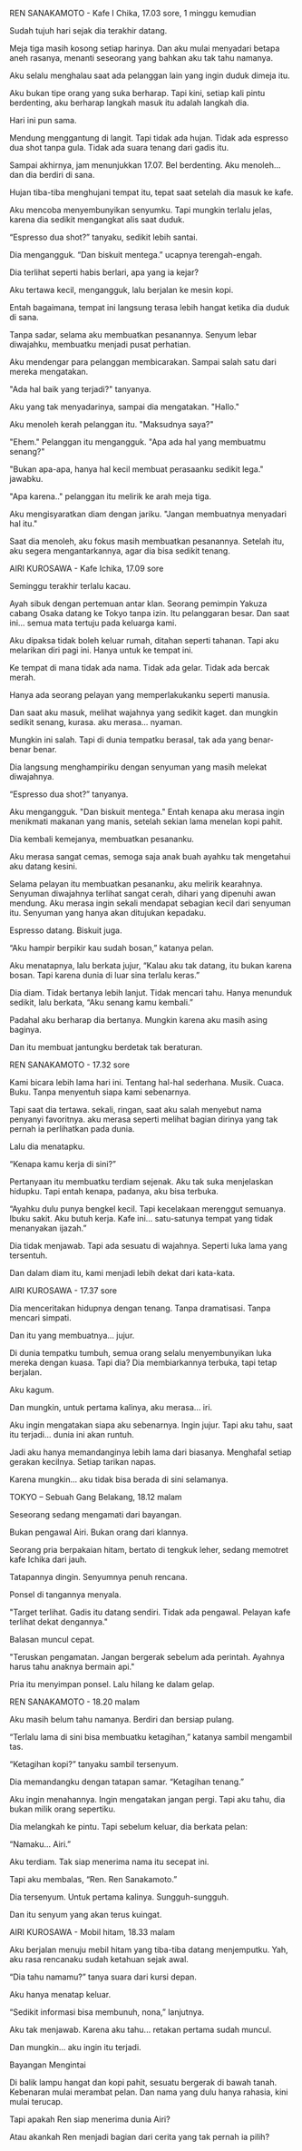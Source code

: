REN SANAKAMOTO - 
Kafe I Chika, 17.03 sore, 1 minggu kemudian

Sudah tujuh hari sejak dia terakhir datang.

Meja tiga masih kosong setiap harinya. Dan aku mulai menyadari betapa aneh rasanya, menanti seseorang yang bahkan aku tak tahu namanya.

Aku selalu menghalau saat ada pelanggan lain yang ingin duduk dimeja itu. 

Aku bukan tipe orang yang suka berharap. Tapi kini, setiap kali pintu berdenting, aku berharap langkah masuk itu adalah langkah dia.

Hari ini pun sama.

Mendung menggantung di langit. Tapi tidak ada hujan. Tidak ada espresso dua shot tanpa gula. Tidak ada suara tenang dari gadis itu.

Sampai akhirnya, jam menunjukkan 17.07. Bel berdenting.
Aku menoleh… dan dia berdiri di sana.

Hujan tiba-tiba menghujani tempat itu, tepat saat setelah dia masuk ke kafe. 

Aku mencoba menyembunyikan senyumku. Tapi mungkin terlalu jelas, karena dia sedikit mengangkat alis saat duduk.

“Espresso dua shot?” tanyaku, sedikit lebih santai.

Dia mengangguk. “Dan biskuit mentega.” ucapnya terengah-engah. 

Dia terlihat seperti habis berlari, apa yang ia kejar?

Aku tertawa kecil, mengangguk, lalu berjalan ke mesin kopi.

Entah bagaimana, tempat ini langsung terasa lebih hangat ketika dia duduk di sana.

Tanpa sadar, selama aku membuatkan pesanannya. Senyum lebar diwajahku, membuatku menjadi pusat perhatian. 

Aku mendengar para pelanggan membicarakan. Sampai salah satu dari mereka mengatakan. 

"Ada hal baik yang terjadi?" tanyanya. 

Aku yang tak menyadarinya, sampai dia mengatakan. "Hallo."

Aku menoleh kerah pelanggan itu. "Maksudnya saya?" 

"Ehem." Pelanggan itu mengangguk. "Apa ada hal yang membuatmu senang?" 

"Bukan apa-apa, hanya hal kecil membuat perasaanku sedikit lega." jawabku. 

"Apa karena.." pelanggan itu melirik ke arah meja tiga.

Aku mengisyaratkan diam dengan jariku. "Jangan membuatnya menyadari hal itu."

Saat dia menoleh, aku fokus masih membuatkan pesanannya. Setelah itu, aku segera mengantarkannya, agar dia bisa sedikit tenang. 


AIRI KUROSAWA - 
Kafe Ichika, 17.09 sore

Seminggu terakhir terlalu kacau.

Ayah sibuk dengan pertemuan antar klan. Seorang pemimpin Yakuza cabang Osaka datang ke Tokyo tanpa izin. Itu pelanggaran besar. Dan saat ini... semua mata tertuju pada keluarga kami.

Aku dipaksa tidak boleh keluar rumah, ditahan seperti tahanan. Tapi aku melarikan diri pagi ini. Hanya untuk ke tempat ini.

Ke tempat di mana tidak ada nama. Tidak ada gelar. Tidak ada bercak merah.

Hanya ada seorang pelayan yang memperlakukanku seperti manusia.

Dan saat aku masuk, melihat wajahnya yang sedikit kaget. dan mungkin sedikit senang, kurasa. aku merasa... nyaman.

Mungkin ini salah. Tapi di dunia tempatku berasal, tak ada yang benar-benar benar.

Dia langsung menghampiriku dengan senyuman yang masih melekat diwajahnya. 

“Espresso dua shot?” tanyanya.

Aku mengangguk. "Dan biskuit mentega." Entah kenapa aku merasa ingin menikmati makanan yang manis, setelah sekian lama menelan kopi pahit.

Dia kembali kemejanya, membuatkan pesananku. 

Aku merasa sangat cemas, semoga saja anak buah ayahku tak mengetahui aku datang kesini. 

Selama pelayan itu membuatkan pesananku, aku melirik kearahnya. Senyuman diwajahnya terlihat sangat cerah, dihari yang dipenuhi awan mendung. Aku merasa ingin sekali mendapat sebagian kecil dari senyuman itu. Senyuman yang hanya akan ditujukan kepadaku. 

Espresso datang. Biskuit juga.

“Aku hampir berpikir kau sudah bosan,” katanya pelan.

Aku menatapnya, lalu berkata jujur, “Kalau aku tak datang, itu bukan karena bosan. Tapi karena dunia di luar sina terlalu keras.”

Dia diam. Tidak bertanya lebih lanjut. Tidak mencari tahu. Hanya menunduk sedikit, lalu berkata, “Aku senang kamu kembali.”

Padahal aku berharap dia bertanya. Mungkin karena aku masih asing baginya. 

Dan itu membuat jantungku berdetak tak beraturan.

REN SANAKAMOTO - 
17.32 sore

Kami bicara lebih lama hari ini. Tentang hal-hal sederhana. Musik. Cuaca. Buku. Tanpa menyentuh siapa kami sebenarnya.

Tapi saat dia tertawa. sekali, ringan, saat aku salah menyebut nama penyanyi favoritnya. aku merasa seperti melihat bagian dirinya yang tak pernah ia perlihatkan pada dunia.

Lalu dia menatapku.

“Kenapa kamu kerja di sini?”

Pertanyaan itu membuatku terdiam sejenak. Aku tak suka menjelaskan hidupku. Tapi entah kenapa, padanya, aku bisa terbuka.

“Ayahku dulu punya bengkel kecil. Tapi kecelakaan merenggut semuanya. Ibuku sakit. Aku butuh kerja. Kafe ini... satu-satunya tempat yang tidak menanyakan ijazah.”

Dia tidak menjawab. Tapi ada sesuatu di wajahnya. Seperti luka lama yang tersentuh.

Dan dalam diam itu, kami menjadi lebih dekat dari kata-kata.

AIRI KUROSAWA - 
17.37 sore

Dia menceritakan hidupnya dengan tenang. Tanpa dramatisasi. Tanpa mencari simpati.

Dan itu yang membuatnya... jujur.

Di dunia tempatku tumbuh, semua orang selalu menyembunyikan luka mereka dengan kuasa. Tapi dia? Dia membiarkannya terbuka, tapi tetap berjalan.

Aku kagum.

Dan mungkin, untuk pertama kalinya, aku merasa... iri.

Aku ingin mengatakan siapa aku sebenarnya. Ingin jujur. Tapi aku tahu, saat itu terjadi... dunia ini akan runtuh.

Jadi aku hanya memandanginya lebih lama dari biasanya. Menghafal setiap gerakan kecilnya. Setiap tarikan napas.

Karena mungkin... aku tidak bisa berada di sini selamanya.

TOKYO – Sebuah Gang Belakang, 18.12 malam

Seseorang sedang mengamati dari bayangan.

Bukan pengawal Airi. Bukan orang dari klannya.

Seorang pria berpakaian hitam, bertato di tengkuk leher, sedang memotret kafe Ichika dari jauh.

Tatapannya dingin. Senyumnya penuh rencana.

Ponsel di tangannya menyala.

"Target terlihat. Gadis itu datang sendiri. Tidak ada pengawal.
Pelayan kafe terlihat dekat dengannya."

Balasan muncul cepat.

"Teruskan pengamatan. Jangan bergerak sebelum ada perintah.
Ayahnya harus tahu anaknya bermain api."

Pria itu menyimpan ponsel. Lalu hilang ke dalam gelap.

REN SANAKAMOTO - 
18.20 malam

Aku masih belum tahu namanya. Berdiri dan bersiap pulang.

“Terlalu lama di sini bisa membuatku ketagihan,” katanya sambil mengambil tas.

“Ketagihan kopi?” tanyaku sambil tersenyum.

Dia memandangku dengan tatapan samar. “Ketagihan tenang.”

Aku ingin menahannya. Ingin mengatakan jangan pergi. Tapi aku tahu, dia bukan milik orang sepertiku. 

Dia melangkah ke pintu. Tapi sebelum keluar, dia berkata pelan:

“Namaku... Airi.”

Aku terdiam. Tak siap menerima nama itu secepat ini.

Tapi aku membalas, “Ren. Ren Sanakamoto.”

Dia tersenyum. Untuk pertama kalinya. Sungguh-sungguh.

Dan itu senyum yang akan terus kuingat.


AIRI KUROSAWA - 
Mobil hitam, 18.33 malam

Aku berjalan menuju mebil hitam yang tiba-tiba datang menjemputku. Yah, aku rasa rencanaku sudah ketahuan sejak awal.

“Dia tahu namamu?” tanya suara dari kursi depan.

Aku hanya menatap keluar.

“Sedikit informasi bisa membunuh, nona,” lanjutnya.

Aku tak menjawab. Karena aku tahu... retakan pertama sudah muncul.

Dan mungkin... aku ingin itu terjadi.

Bayangan Mengintai

Di balik lampu hangat dan kopi pahit, sesuatu bergerak di bawah tanah.
Kebenaran mulai merambat pelan.
Dan nama yang dulu hanya rahasia, kini mulai terucap.

Tapi apakah Ren siap menerima dunia Airi?

Atau akankah Ren menjadi bagian dari cerita yang tak pernah ia pilih?